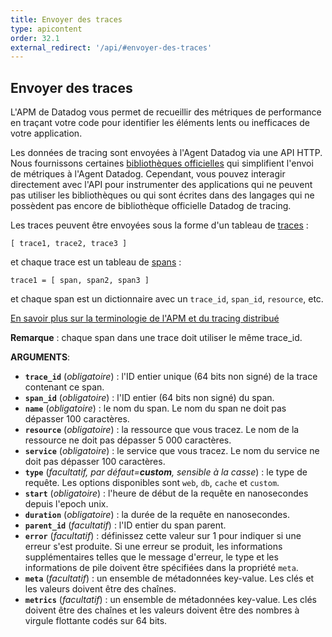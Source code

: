 ```yaml
---
title: Envoyer des traces
type: apicontent
order: 32.1
external_redirect: '/api/#envoyer-des-traces'
---
```

## Envoyer des traces
L'APM de Datadog vous permet de recueillir des métriques de performance en traçant votre code pour identifier les éléments lents ou inefficaces de votre application.

Les données de tracing sont envoyées à l'Agent Datadog via une API HTTP. Nous fournissons certaines [bibliothèques officielles][1] qui simplifient l'envoi de métriques à l'Agent Datadog. Cependant, vous pouvez interagir directement avec l'API pour instrumenter des applications qui ne peuvent pas utiliser les bibliothèques ou qui sont écrites dans des langages qui ne possèdent pas encore de bibliothèque officielle Datadog de tracing.

Les traces peuvent être envoyées sous la forme d'un tableau de [traces][2] :
```
[ trace1, trace2, trace3 ]
```

et chaque trace est un tableau de [spans][3] :
```
trace1 = [ span, span2, span3 ]
```

et chaque span est un dictionnaire avec un `trace_id`, `span_id`, `resource`, etc.

[En savoir plus sur la terminologie de l'APM et du tracing distribué][4]

**Remarque** : chaque span dans une trace doit utiliser le même trace_id.

**ARGUMENTS**:

*   **`trace_id`** (_obligatoire_) : l'ID entier unique (64 bits non signé) de la trace contenant ce span.
*   **`span_id`** (_obligatoire_) : l'ID entier (64 bits non signé) du span.
*   **`name`** (_obligatoire_) : le nom du span. Le nom du span ne doit pas dépasser 100 caractères.
*   **`resource`** (_obligatoire_) : la ressource que vous tracez. Le nom de la ressource ne doit pas dépasser 5 000 caractères.
*   **`service`** (_obligatoire_) : le service que vous tracez. Le nom du service ne doit pas dépasser 100 caractères.
*   **`type`** (_facultatif, par défaut=**custom**, sensible à la casse_) : le type de requête. Les options disponibles sont `web`, `db`, `cache` et `custom`.
*   **`start`** (_obligatoire_) : l'heure de début de la requête en nanosecondes depuis l'epoch unix.
*   **`duration`** (_obligatoire_) : la durée de la requête en nanosecondes.
*   **`parent_id`** (_facultatif_) : l'ID entier du span parent.
*   **`error`** (_facultatif_) : définissez cette valeur sur 1 pour indiquer si une erreur s'est produite. Si une erreur se produit, les informations supplémentaires telles que le message d'erreur, le type et les informations de pile doivent être spécifiées dans la propriété `meta`.
*   **`meta`** (_facultatif_) : un ensemble de métadonnées key-value. Les clés et les valeurs doivent être des chaînes.
*   **`metrics`** (_facultatif_) : un ensemble de métadonnées key-value. Les clés doivent être des chaînes et les valeurs doivent être des nombres à virgule flottante codés sur 64 bits.

[1]: /fr/tracing/#instrument-your-application
[2]: /fr/tracing/visualization/trace
[3]: /fr/tracing/visualization/trace/#spans
[4]: /fr/tracing/visualization/services_list